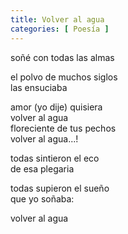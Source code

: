 ```yaml
---
title: Volver al agua 
categories: [ Poesía ]
---
```


soñé con todas las almas<br>

el polvo de muchos siglos<br>
las ensuciaba<br>

amor (yo dije) quisiera<br>
volver al agua<br>
floreciente de tus pechos<br>
volver al agua...!<br>

todas sintieron el eco<br>
de esa plegaria<br>

todas supieron el sueño<br>
que yo soñaba:<br>

volver al agua
